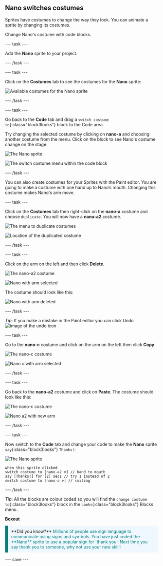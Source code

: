 ## Nano switches costumes

Sprites have costumes to change the way they look. You can animate a sprite by changing its costumes.

Change Nano's costume with code blocks.

--- task ---

Add the **Nano** sprite to your project.

--- /task ---

--- task ---

Click on the **Costumes** tab to see the costumes for the **Nano** sprite:

![Available costumes for the Nano sprite](images/nano-costumes.png)

--- /task ---

--- task ---

Go back to the **Code** tab and drag a `switch costume to`{:class="block3looks"} block to the Code area.

Try changing the selected costume by clicking on **nano-a** and choosing another costume from the menu. Click on the block to see Nano's costume change on the stage:

![The Nano sprite](images/nano-sprite.png)

![The switch costume menu within the code block](images/nano-switch-costume-menu.png)


--- /task ---

You can also create costumes for your Sprites with the Paint editor. You are going to make a costume with one hand up to Nano’s mouth. Changing this costume makes Nano's arm move.

--- task ---

Click on the **Costumes** tab then right-click on the **nano-a** costume and choose `duplicate`. You will now have a **nano-a2** costume.

![The menu to duplicate costumes](images/nano-duplicate-costume.png)

![Location of the duplicated costume](images/nano-a2-costume.png)

--- /task ---

--- task ---

Click on the arm on the left and then click **Delete**.

![The nano-a2 costume](images/nano-a2.png)

![Nano with arm selected](images/nano-arm-selected.png)

The costume should look like this:

![Nano with arm deleted](images/nano-arm-deleted.png)

--- /task ---

*Tip*: If you make a mistake in the Paint editor you can click Undo ![image of the undo icon](images/nano-undo.png)

--- task ---

Go to the **nano-c** costume and click on the arm on the left then click **Copy**.

![The nano-c costume](images/nano-c.png)

![Nano c with arm selected](images/nano-c-arm-selected.png)

--- /task ---

--- task ---

Go back to the **nano-a2** costume and click on **Paste**. The costume should look like this:

![The nano-c costume](images/nano-a2.png)

![Nano a2 with new arm](images/nano-a2-new-arm.png)

--- /task ---

--- task ---

Now switch to the **Code** tab and change your code to make the **Nano** sprite `say`{:class="block3looks"} `Thanks!`:

![The Nano sprite](images/nano-sprite.png)

```blocks3
when this sprite clicked
switch costume to [nano-a2 v] // hand to mouth
say [Thanks!] for [2] secs // try 1 instead of 2
switch costume to [nano-a v] // smiling
```
--- /task ---

*Tip*: All the blocks are colour coded so you will find the `change costume to`{:class="block3looks"} block in the `Looks`{:class="block3looks"} Blocks menu.

**Boxout**


<p style="border-left: solid; border-width:10px; border-color: teal; background-color: aliceblue; padding: 10px;">
**Did you know?** <span style="color: teal">Millions of people use sign language to communicate using signs and symbols. You have just coded the **Nano** sprite to use a popular sign for 'thank you.' Next time you say thank you to someone, why not use your new skill!
</p>

--- save ---
